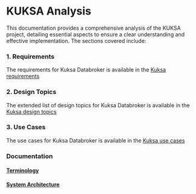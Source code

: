 # KUKSA Analysis

This documentation provides a comprehensive analysis of the KUKSA project, detailing essential aspects to ensure a clear understanding and effective implementation. The sections covered include:

### 1. Requirements
The requirements for Kuksa Databroker is available in the [Kuksa requirements](./kuksa_analysis/kuksa_requirements.md)

### 2. Design Topics
The extended list of design topics for Kuksa Databroker is available in the [Kuksa design topics](./kuksa_analysis/kuksa_design_topics.md)

### 3. Use Cases
The use cases for Kuksa Databroker is available in the [Kuksa use cases](./kuksa_analysis/kuksa_use_cases.md)

### Documentation
  #### [Terminology](./terminology.md)
  #### [System Architecture](./system-architecture.md)
